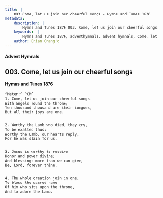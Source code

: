 ```yaml
---
title: |
    003 Come, let us join our cheerful songs - Hymns and Tunes 1876
metadata:
    description: |
        Hymns and Tunes 1876 003. Come, let us join our cheerful songs. With angels round the throne; Ten thousand thousand are their tongues, But all their joys are one. 
    keywords:  |
        Hymns and Tunes 1876, adventhymnals, advent hymnals, Come, let us join our cheerful songs, With angels round the throne;, 
    author: Brian Onang'o
---
```


#### Advent Hymnals
## 003. Come, let us join our cheerful songs
####  Hymns and Tunes 1876

```txt
^Meter:^ ^CM^
1. Come, let us join our cheerful songs
With angels round the throne;
Ten thousand thousand are their tongues,
But all their joys are one.


2. Worthy the Lamb who died, they cry,
To be exalted thus:
Worthy the Lamb, our hearts reply,
For he was slain for us.


3. Jesus is worthy to receive
Honor and power divine;
And blessings more than we can give,
Be, Lord, forever thine.


4. The whole creation join in one,
To bless the sacred name 
Of him who sits upon the throne,
And to adore the Lamb.
```